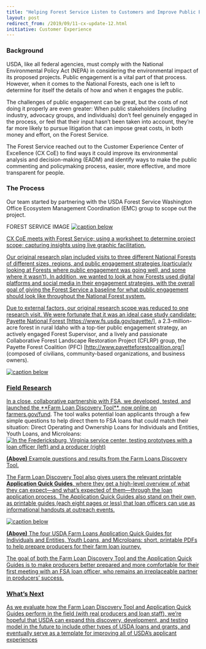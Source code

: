 ```yaml
---
title: "Helping Forest Service Listen to Customers and Improve Public Engagement"
layout: post
redirect_from: /2019/09/11-cx-update-12.html
initiative: Customer Experience
---
```

<h3>Background</h3>

USDA, like all federal agencies, must comply with the National Environmental Policy Act (NEPA) in considering the environmental impact of its proposed projects. Public engagement is a vital part of that process. However, when it comes to the National Forests, each one is left to determine for itself the details of how and when it engages the public. 

The challenges of public engagement can be great, but the costs of not doing it properly are even greater: When public stakeholders (including industry, advocacy groups, and individuals) don’t feel genuinely engaged in the process, or feel that their input hasn’t been taken into account, they’re far more likely to pursue litigation that can impose great costs, in both money and effort, on the Forest Service.

The Forest Service reached out to the Customer Experience Center of Excellence (CX CoE) to find ways it could improve its environmental analysis and decision-making (EADM) and identify ways to make the public commenting and policymaking process, easier, more effective, and more transparent for people. 


<h3>The Process</h3>

Our team started by partnering with the USDA Forest Service Washington Office Ecosystem Management Coordination (EMC) group to scope out the project.

FOREST SERVICE IMAGE
<a href="{{site.baseurl}}/images/competitive-analysis.png" target="_blank" rel="noopener noreferrer">
<img src="{{site.baseurl}}/images/competitive-analysis.png" alt="caption below">

CX CoE meets with Forest Service; using a worksheet to determine project scope; capturing insights using live graphic facilitation. 

Our original research plan included visits to three different National Forests of different sizes, regions, and public engagement strategies (particularly looking at Forests where public engagement was going well, and some where it wasn’t). In addition, we wanted to look at how Forests used digital platforms and social media in their engagement strategies, with the overall goal of giving the Forest Service a baseline for what public engagement should look like throughout the National Forest system.

Due to external factors, our original research scope was reduced to one research visit. We were fortunate that it was an ideal case study candidate: Payette National Forest [https://www.fs.usda.gov/payette/], a 2.3-million-acre forest in rural Idaho with a top-tier public engagement strategy, an actively engaged Forest Supervisor, and a lively and passionate Collaborative Forest Landscape Restoration Project (CFLRP) group, the Payette Forest Coalition (PFC) [http://www.payetteforestcoalition.org/] (composed of civilians, community-based organizations, and business owners).

<a href="{{site.baseurl}}/images/PayetteCaseStudy_Placemat_36x24.pdf" target="_blank" rel="noopener noreferrer">
<img src="{{site.baseurl}}/images/PayetteCaseStudy_Placemat_36x24.pdf" alt="caption below">


<h3>Field Research</h3>
In a close, collaborative partnership with FSA, we developed, tested, and launched the **Farm Loan Discovery Tool**, now online on <a href="https://www.farmers.gov/fund">farmers.gov/fund</a>. The tool walks potential loan applicants through a few simple questions to help direct them to FSA loans that could match their situation: Direct Operating and Ownership Loans for Individuals and Entities, Youth Loans, and Microloans:

<a href="{{site.baseurl}}/images/example-questions-fldt.png" target="_blank" rel="noopener noreferrer">
<img src="{{site.baseurl}}/images/example-questions-fldt.png" alt="In the Fredericksburg, Virginia service center, testing prototypes with a loan officer (left) and a producer (right)">

**(Above)** Example questions and results from the Farm Loans Discovery Tool.

The Farm Loan Discovery Tool also gives users the relevant printable **Application Quick Guides**, where they get a high-level overview of what they can expect—and what’s expected of them—through the loan application process. The Application Quick Guides also stand on their own, as printable guides (each eight pages or less) that loan officers can use as informational handouts at outreach events. 

<a href="{{site.baseurl}}/images/USDA-Farm Loans-Application-Quick-Guides.png" target="_blank" rel="noopener noreferrer">
<img src="{{site.baseurl}}/images/USDA-Farm Loans-Application-Quick-Guides.png" alt="caption below">

**(Above)** The four USDA Farm Loans Application Quick Guides for Individuals and Entities, Youth Loans, and Microloans: short, printable PDFs to help prepare producers for their farm loan journey.

The goal of both the Farm Loan Discovery Tool and the Application Quick Guides is to make producers better prepared and more comfortable for their first meeting with an FSA loan officer, who remains an irreplaceable partner in producers’ success. 

<h3>What’s Next</h3>
As we evaluate how the Farm Loan Discovery Tool and Application Quick Guides perform in the field (with real producers and loan staff), we’re hopeful that USDA can expand this discovery, development, and testing model in the future to include other types of USDA loans and grants, and eventually serve as a template for improving all of USDA’s applicant experiences
